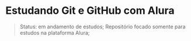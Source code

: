 <h1>Estudando Git e GitHub com Alura</h1>

>Status: em andamento de estudos;
>Repositório focado somente para estudos na plataforma Alura;
